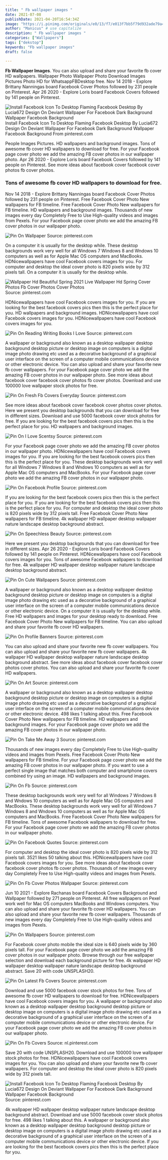 ```yaml
---
title: " Fb wallpaper images "
date: 2021-07-08
publishDate: 2021-04-20T16:54:34Z
image: "https://i.pinimg.com/originals/e0/13/f7/e013f7bb5f79d932ade79a4d9470d2c0.jpg"
author: "Manicus" # use capitalize
description: " Fb wallpaper images "
categories: ["Wallpapers"]
tags: ["dekstop"]
keywords: "Fb wallpaper images"
draft: false

---
```



**Fb Wallpaper Images**. You can also upload and share your favorite fb cover HD wallpapers. Wallpaper Photo Wallpaper Photo Download Images Pictures Photo HD for WhatsappFBDesktop free. Nov 14 2018 - Explore Brittany Nanningas board Facebook Cover Photos followed by 231 people on Pinterest. Apr 26 2020 - Explore Loris board Facebook Covers followed by 141 people on Pinterest.

![Install Facebook Icon To Desktop Flaming Facebook Desktop By Lucia672 Design On Deviant Wallpaper For Facebook Dark Background Wallpaper Facebook Background](https://i.pinimg.com/originals/e0/13/f7/e013f7bb5f79d932ade79a4d9470d2c0.jpg "Install Facebook Icon To Desktop Flaming Facebook Desktop By Lucia672 Design On Deviant Wallpaper For Facebook Dark Background Wallpaper Facebook Background")
Install Facebook Icon To Desktop Flaming Facebook Desktop By Lucia672 Design On Deviant Wallpaper For Facebook Dark Background Wallpaper Facebook Background From pinterest.com


People Images Pictures. HD wallpapers and background images. Tons of awesome fb cover HD wallpapers to download for free. For your Facebook page cover photo we add the amazing FB cover photos in our wallpaper photo. Apr 26 2020 - Explore Loris board Facebook Covers followed by 141 people on Pinterest. See more ideas about facebook cover facebook cover photos fb cover photos.

### Tons of awesome fb cover HD wallpapers to download for free.

Nov 14 2018 - Explore Brittany Nanningas board Facebook Cover Photos followed by 231 people on Pinterest. Free Facebook Cover Photo New wallpapers for FB timeline. Free Facebook Cover Photo New wallpapers for FB timeline. HD wallpapers and background images. Thousands of new images every day Completely Free to Use High-quality videos and images from Pexels. For your Facebook page cover photo we add the amazing FB cover photos in our wallpaper photo.


![Pin On Wallpaper](https://i.pinimg.com/originals/cd/f9/a9/cdf9a93ebe27bd6d1fadbcb08082efcc.jpg "Pin On Wallpaper")
Source: pinterest.com

On a computer it is usually for the desktop while. These desktop backgrounds work very well for all Windows 7 Windows 8 and Wndows 10 computers as well as for Apple Mac OS computers and MacBooks. HDNicewallpapers have cool Facebook covers images for you. For computer and desktop the ideal cover photo is 820 pixels wide by 312 pixels tall. On a computer it is usually for the desktop while.

![Wallpaper Hd Beautiful Spring 2021 Live Wallpaper Hd Spring Cover Photos Fb Cover Photos Cover Photos](https://i.pinimg.com/originals/74/3b/25/743b2562661c596e93e251ea64c227b3.jpg "Wallpaper Hd Beautiful Spring 2021 Live Wallpaper Hd Spring Cover Photos Fb Cover Photos Cover Photos")
Source: pinterest.com

HDNicewallpapers have cool Facebook covers images for you. If you are looking for the best facebook covers pics then this is the perfect place for you. HD wallpapers and background images. HDNicewallpapers have cool Facebook covers images for you. HDNicewallpapers have cool Facebook covers images for you.

![Pin On Reading Writing Books I Love](https://i.pinimg.com/originals/44/e8/f8/44e8f864874606cc3e275947870cb697.jpg "Pin On Reading Writing Books I Love")
Source: pinterest.com

A wallpaper or background also known as a desktop wallpaper desktop background desktop picture or desktop image on computers is a digital image photo drawing etc used as a decorative background of a graphical user interface on the screen of a computer mobile communications device or other electronic device. You can also upload and share your favorite new fb cover wallpapers. For your Facebook page cover photo we add the amazing FB cover photos in our wallpaper photo. See more ideas about facebook cover facebook cover photos fb cover photos. Download and use 100000 love wallpaper stock photos for free.

![Pin On Fresh Fb Covers Everyday](https://i.pinimg.com/originals/70/84/98/70849843a21bc0859c5df8852da24fff.jpg "Pin On Fresh Fb Covers Everyday")
Source: pinterest.com

See more ideas about facebook cover facebook cover photos cover photos. Here we present you desktop backgrounds that you can download for free in different sizes. Download and use 5000 facebook cover stock photos for free. If you are looking for the best facebook covers pics then this is the perfect place for you. HD wallpapers and background images.

![Pin On I Love Scentsy](https://i.pinimg.com/originals/87/bf/02/87bf023f42aaceb007b80c0a2947a8f1.png "Pin On I Love Scentsy")
Source: pinterest.com

For your Facebook page cover photo we add the amazing FB cover photos in our wallpaper photo. HDNicewallpapers have cool Facebook covers images for you. If you are looking for the best facebook covers pics then this is the perfect place for you. These desktop backgrounds work very well for all Windows 7 Windows 8 and Wndows 10 computers as well as for Apple Mac OS computers and MacBooks. For your Facebook page cover photo we add the amazing FB cover photos in our wallpaper photo.

![Pin On Facebook Profile](https://i.pinimg.com/originals/c0/ae/c4/c0aec47ee22356db70a562ec443080d0.jpg "Pin On Facebook Profile")
Source: pinterest.com

If you are looking for the best facebook covers pics then this is the perfect place for you. If you are looking for the best facebook covers pics then this is the perfect place for you. For computer and desktop the ideal cover photo is 820 pixels wide by 312 pixels tall. Free Facebook Cover Photo New wallpapers for FB timeline. 4k wallpaper HD wallpaper desktop wallpaper nature landscape desktop background abstract.

![Pin On Speechless Beauty](https://i.pinimg.com/originals/f9/94/db/f994db5e05b5e81bd1eefad197bec73f.jpg "Pin On Speechless Beauty")
Source: pinterest.com

Here we present you desktop backgrounds that you can download for free in different sizes. Apr 26 2020 - Explore Loris board Facebook Covers followed by 141 people on Pinterest. HDNicewallpapers have cool Facebook covers images for you. Tons of awesome Facebook wallpapers to download for free. 4k wallpaper HD wallpaper desktop wallpaper nature landscape desktop background abstract.

![Pin On Cute Wallpapers](https://i.pinimg.com/originals/82/90/08/82900859d38978db99e7d35172594714.jpg "Pin On Cute Wallpapers")
Source: pinterest.com

A wallpaper or background also known as a desktop wallpaper desktop background desktop picture or desktop image on computers is a digital image photo drawing etc used as a decorative background of a graphical user interface on the screen of a computer mobile communications device or other electronic device. On a computer it is usually for the desktop while. Free HD wallpapers and images for your desktop ready to download. Free Facebook Cover Photo New wallpapers for FB timeline. You can also upload and share your favorite fb cover HD wallpapers.

![Pin On Profile Banners](https://i.pinimg.com/originals/12/e7/04/12e704f7a4028738288529f831b7fd31.jpg "Pin On Profile Banners")
Source: pinterest.com

You can also upload and share your favorite new fb cover wallpapers. You can also upload and share your favorite new fb cover wallpapers. 4k wallpaper HD wallpaper desktop wallpaper nature landscape desktop background abstract. See more ideas about facebook cover facebook cover photos cover photos. You can also upload and share your favorite fb cover HD wallpapers.

![Pin On Art](https://i.pinimg.com/originals/37/3c/29/373c2936a3e71357a931d44fc271d090.jpg "Pin On Art")
Source: pinterest.com

A wallpaper or background also known as a desktop wallpaper desktop background desktop picture or desktop image on computers is a digital image photo drawing etc used as a decorative background of a graphical user interface on the screen of a computer mobile communications device or other electronic device. 498 likes 1 talking about this. Free Facebook Cover Photo New wallpapers for FB timeline. HD wallpapers and background images. For your Facebook page cover photo we add the amazing FB cover photos in our wallpaper photo.

![Pin On Take Me Away 3](https://i.pinimg.com/originals/a4/0e/11/a40e1109faeeffbb60b32be81a1a35e8.jpg "Pin On Take Me Away 3")
Source: pinterest.com

Thousands of new images every day Completely Free to Use High-quality videos and images from Pexels. Free Facebook Cover Photo New wallpapers for FB timeline. For your Facebook page cover photo we add the amazing FB cover photos in our wallpaper photo. If you want to use a perfect single image that matches both computer and smartphone covers combined try using an image. HD wallpapers and background images.

![Pin On Fb](https://i.pinimg.com/originals/a8/59/f7/a859f7160a4ff66de156cfdeb0c69c5d.jpg "Pin On Fb")
Source: pinterest.com

These desktop backgrounds work very well for all Windows 7 Windows 8 and Wndows 10 computers as well as for Apple Mac OS computers and MacBooks. These desktop backgrounds work very well for all Windows 7 Windows 8 and Wndows 10 computers as well as for Apple Mac OS computers and MacBooks. Free Facebook Cover Photo New wallpapers for FB timeline. Tons of awesome Facebook wallpapers to download for free. For your Facebook page cover photo we add the amazing FB cover photos in our wallpaper photo.

![Pin On Facebook Quotes](https://i.pinimg.com/originals/53/1c/de/531cde7cc9946a51efe5024398f29996.jpg "Pin On Facebook Quotes")
Source: pinterest.com

For computer and desktop the ideal cover photo is 820 pixels wide by 312 pixels tall. 3521 likes 50 talking about this. HDNicewallpapers have cool Facebook covers images for you. See more ideas about facebook cover facebook cover photos fb cover photos. Thousands of new images every day Completely Free to Use High-quality videos and images from Pexels.

![Pin On Fb Cover Photos Wallpaper](https://i.pinimg.com/originals/2b/13/a1/2b13a1b0629da16f442f90ab90c05235.jpg "Pin On Fb Cover Photos Wallpaper")
Source: pinterest.com

Jun 10 2021 - Explore Rachanas board Facebook Covers Background and Wallpaper followed by 271 people on Pinterest. All free wallpapers on Pexel work well for Mac OS computers MacBooks and Windows computers. You can also upload and share your favorite fb cover HD wallpapers. You can also upload and share your favorite new fb cover wallpapers. Thousands of new images every day Completely Free to Use High-quality videos and images from Pexels.

![Pin On Wallpapers](https://i.pinimg.com/originals/16/0f/3d/160f3db0ed7aa800b551c02aea1d5c5a.jpg "Pin On Wallpapers")
Source: pinterest.com

For Facebook cover photo mobile the ideal size is 640 pixels wide by 360 pixels tall. For your Facebook page cover photo we add the amazing FB cover photos in our wallpaper photo. Browse through our free wallpaper selection and download each background picture for free. 4k wallpaper HD wallpaper desktop wallpaper nature landscape desktop background abstract. Save 20 with code UNSPLASH20.

![Pin On Latest Fb Covers](https://i.pinimg.com/originals/da/89/eb/da89ebc70faa100d4563793e41431089.jpg "Pin On Latest Fb Covers")
Source: pinterest.com

Download and use 5000 facebook cover stock photos for free. Tons of awesome fb cover HD wallpapers to download for free. HDNicewallpapers have cool Facebook covers images for you. A wallpaper or background also known as a desktop wallpaper desktop background desktop picture or desktop image on computers is a digital image photo drawing etc used as a decorative background of a graphical user interface on the screen of a computer mobile communications device or other electronic device. For your Facebook page cover photo we add the amazing FB cover photos in our wallpaper photo.

![Pin On Fb Covers](https://i.pinimg.com/originals/5b/f2/f9/5bf2f995ffd01065a329b42d9309dccb.jpg "Pin On Fb Covers")
Source: nl.pinterest.com

Save 20 with code UNSPLASH20. Download and use 100000 love wallpaper stock photos for free. HDNicewallpapers have cool Facebook covers images for you. You can also upload and share your favorite new fb cover wallpapers. For computer and desktop the ideal cover photo is 820 pixels wide by 312 pixels tall.

![Install Facebook Icon To Desktop Flaming Facebook Desktop By Lucia672 Design On Deviant Wallpaper For Facebook Dark Background Wallpaper Facebook Background](https://i.pinimg.com/originals/e0/13/f7/e013f7bb5f79d932ade79a4d9470d2c0.jpg "Install Facebook Icon To Desktop Flaming Facebook Desktop By Lucia672 Design On Deviant Wallpaper For Facebook Dark Background Wallpaper Facebook Background")
Source: pinterest.com

4k wallpaper HD wallpaper desktop wallpaper nature landscape desktop background abstract. Download and use 5000 facebook cover stock photos for free. 498 likes 1 talking about this. A wallpaper or background also known as a desktop wallpaper desktop background desktop picture or desktop image on computers is a digital image photo drawing etc used as a decorative background of a graphical user interface on the screen of a computer mobile communications device or other electronic device. If you are looking for the best facebook covers pics then this is the perfect place for you.

